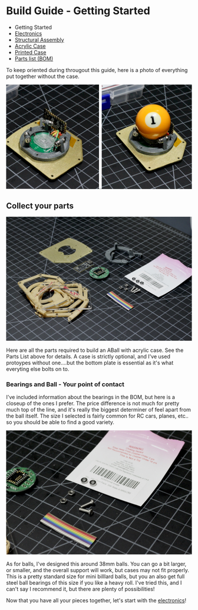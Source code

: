 # Build Guide - Getting Started


* Getting Started
* [Electronics](../docs/bg_electronics.md)
* [Structural Assembly](../docs/bg_structure.md)
* [Acrylic Case](../docs/bg_case_acrylic.md)
* [Printed Case](../docs/bg_case_printed.md)
* [Parts list (BOM)](../docs/bom.md)

To keep oriented during througout this guide, here is a photo of everything put together without the case.

![aball minimal implementation](../photos/aball_min.jpeg "aball minimal implementation")

## Collect your parts


![Parts Image](../photos/build_guide/aball_build_guide_1.jpeg "The Parts")

Here are all the parts required to build an ABall with acrylic case.  See the Parts List above for details.  A case is strictly optional, and I've used protoypes without one....but the bottom plate is essential as it's what everyting else bolts on to.  

### Bearings and Ball - Your point of contact
I've included information about the bearings in the BOM, but here is a closeup of the ones I prefer.  The price difference is not much for pretty much top of the line, and it's really the biggest determiner of feel apart from the ball itself.  The size I selected is fairly common for RC cars, planes, etc.. so you should be able to find a good variety.

![Bearing Closeup](../photos/build_guide/aball_build_guide_2.jpeg "RC bearings")

As for balls, I've designed this around 38mm balls.  You can go a bit larger, or smaller, and the overall support will work, but cases may not fit properly.  This is a pretty standard size for mini billlard balls, but you an also get full steel ball bearings of this size if you like a heavy roll.  I've tried this, and I can't say I recommend it, but there are plenty of possibilities!  


Now that you have all your pieces together, let's start with the [electronics](./docs/bg_electronics.md)!

